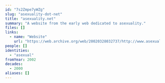 ```yaml
---
id: "7s2Zmpe7yWZg"
slug: "asexuality-dot-net"
title: "asexuality.net"
summary: "A website from the early web dedicated to asexuality."
files: []
links:
  - name: "Website"
    url: "https://web.archive.org/web/20020328032737/http://www.asexuality.net/main.htm"
people: []
identities:
  - "asexual"
fromYear: 2002
decades:
  - 2000
aliases: []
---
```

